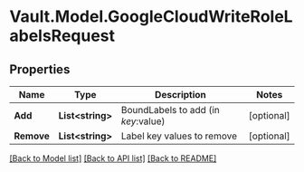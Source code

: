# Vault.Model.GoogleCloudWriteRoleLabelsRequest

## Properties

Name | Type | Description | Notes
------------ | ------------- | ------------- | -------------
**Add** | **List&lt;string&gt;** | BoundLabels to add (in $key:$value) | [optional] 
**Remove** | **List&lt;string&gt;** | Label key values to remove | [optional] 


[[Back to Model list]](../README.md#documentation-for-models) [[Back to API list]](../README.md#documentation-for-api-endpoints) [[Back to README]](../README.md)

